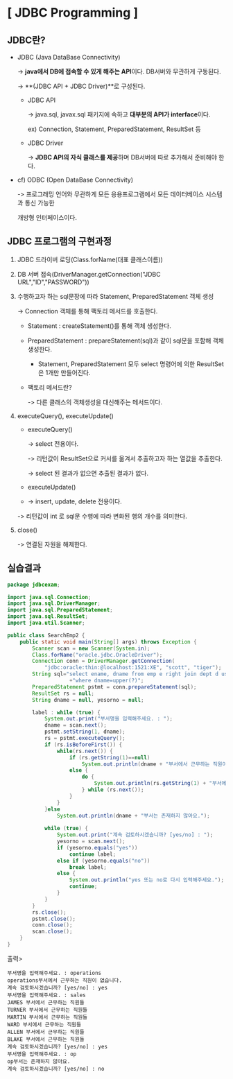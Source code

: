 # [ JDBC Programming ]

## JDBC란?

- JDBC (Java DataBase Connectivity)

  -> **java에서 DB에 접속할 수 있게 해주는 API**이다. DB서버와 무관하게 구동된다.

  -> **(JDBC API + JDBC Driver)**로 구성된다.

  - JDBC API

    -> java.sql, javax.sql 패키지에 속하고 **대부분의 API가 interface**이다.

     ex) Connection, Statement, PreparedStatement, ResultSet 등

  - JDBC Driver

    -> **JDBC API의 자식 클래스를 제공**하며 DB서버에 따로 추가해서 준비해야 한다.

- cf) ODBC (Open DataBase Connectivity)

  -> 프로그래밍 언어와 무관하게 모든 응용프로그램에서 모든 데이터베이스 시스템과 통신 가능한

   개방형 인터페이스이다.

## JDBC 프로그램의 구현과정

1. JDBC 드라이버 로딩(Class.forName(대표 클래스이름))

2. DB 서버 접속(DriverManager.getConnection("JDBC URL","ID","PASSWORD"))

3. 수행하고자 하는 sql문장에 따라 Statement, PreparedStatement 객체 생성

   -> Connection 객체를 통해 팩토리 메서드를 호출한다.

   - Statement : createStatement()를 통해 객체 생성한다.

   - PreparedStatement : prepareStatement(sql)과 같이 sql문을 포함해 객체 생성한다.

     - Statement, PreparedStatement 모두 select 명령어에 의한 ResultSet은 1개만 만들어진다.

   - 팩토리 메서드란?

     -> 다른 클래스의 객체생성을 대신해주는 메서드이다.

4. executeQuery(), executeUpdate()

   - executeQuery()

     -> select 전용이다.

     -> 리턴값이 ResultSet으로 커서를 옮겨서 추출하고자 하는 열값을 추출한다.

     -> select 된 결과가 없으면 추출된 결과가 없다.

   - executeUpdate()

   - -> insert, update, delete 전용이다.

   -> 리턴값이 int 로 sql문 수행에 따라 변화된 행의 개수를 의미한다.

5. close()

   -> 연결된 자원을 해제한다.

## 실습결과

```java
package jdbcexam;

import java.sql.Connection;
import java.sql.DriverManager;
import java.sql.PreparedStatement;
import java.sql.ResultSet;
import java.util.Scanner;

public class SearchEmp2 {
	public static void main(String[] args) throws Exception {
        Scanner scan = new Scanner(System.in);
		Class.forName("oracle.jdbc.OracleDriver");
		Connection conn = DriverManager.getConnection(
            "jdbc:oracle:thin:@localhost:1521:XE", "scott", "tiger");
		String sql="select ename, dname from emp e right join dept d using(deptno)" 
            		+"where dname=upper(?)";
		PreparedStatement pstmt = conn.prepareStatement(sql);
		ResultSet rs = null;
		String dname = null, yesorno = null;

		label : while (true) {
			System.out.print("부서명을 입력해주세요. : ");
			dname = scan.next();
			pstmt.setString(1, dname);
			rs = pstmt.executeQuery();
			if (rs.isBeforeFirst()) {
				while(rs.next()) {
					if (rs.getString(1)==null)
						System.out.println(dname + "부서에서 근무하는 직원이 없습니다.");
					else {
						do {
							System.out.println(rs.getString(1) + "부서에서 근무하는 직원들");
						} while (rs.next());
					}
				}
			}else 
				System.out.println(dname + "부서는 존재하지 않아요.");
			
			while (true) {
				System.out.print("계속 검토하시겠습니까? [yes/no] : ");
				yesorno = scan.next();
				if (yesorno.equals("yes"))
					continue label;
				else if (yesorno.equals("no"))
					break label;
				else {
					System.out.println("yes 또는 no로 다시 입력해주세요.");
					continue;
				}
			}
		}
		rs.close();
		pstmt.close();
		conn.close();	
        scan.close();
	}
}
```

출력>

```
부서명을 입력해주세요. : operations
operations부서에서 근무하는 직원이 없습니다.
계속 검토하시겠습니까? [yes/no] : yes
부서명을 입력해주세요. : sales
JAMES 부서에서 근무하는 직원들
TURNER 부서에서 근무하는 직원들
MARTIN 부서에서 근무하는 직원들
WARD 부서에서 근무하는 직원들
ALLEN 부서에서 근무하는 직원들
BLAKE 부서에서 근무하는 직원들
계속 검토하시겠습니까? [yes/no] : yes
부서명을 입력해주세요. : op
op부서는 존재하지 않아요.
계속 검토하시겠습니까? [yes/no] : no
```